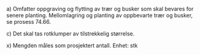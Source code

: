 a) Omfatter oppgraving og flytting av trær og busker som skal bevares for senere planting. Mellomlagring og planting av oppbevarte trær og busker, se prosess 74.66.

c) Det skal tas rotklumper av tilstrekkelig størrelse.

x) Mengden måles som prosjektert antall. Enhet: stk

